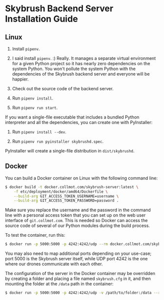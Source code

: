 # Skybrush Backend Server Installation Guide

## Linux

1. Install `pipenv`.

2. I said install `pipenv`. :) Really. It manages a separate virtual environment
   for a given Python project so it has nearly zero dependencies on the system
   Python. You won't pollute the system Python with the dependencies of the
   Skybrush backend server and everyone will be happier.

3. Check out the source code of the backend server.

4. Run `pipenv install`.

5. Run `pipenv run start`.

If you want a single-file executable that includes a bundled Python interpreter
and all the dependencies, you can create one with PyInstaller:

1. Run `pipenv install --dev`.

2. Run `pipenv run pyinstaller skybrushd.spec`.

PyInstaller will create a single-file distribution in `dist/skybrushd`.

## Docker

You can build a Docker container on Linux with the following command line:

```sh
$ docker build -t docker.collmot.com/skybrush-server:latest \
    -f etc/deployment/docker/amd64/Dockerfile \
    --build-arg GIT_ACCESS_TOKEN_USERNAME=username \
	--build-arg GIT_ACCESS_TOKEN_PASSWORD=password .
```

Make sure you replace the username and the password in the command line with a
personal access token that you can set up on the web user interface of
`git.collmot.com`. This is needed so Docker can access the source code of
several of our Python modules during the build process.

To test the container, run this:

```sh
$ docker run -p 5000:5000 -p 4242:4242/udp --rm docker.collmot.com/skybrush-server:latest
```

You may also need to map additional ports depending on your use-case; port 5000 is the
Skybrush server itself, while UDP port 4242 is the one where our drones communicate
with each other.

The configuration of the server in the Docker container may be overridden
by creating a folder and placing a file named `skybrush.cfg` in it, and then
mounting the folder at the `/data` path in the container:

```sh
$ docker run -p 5000:5000 -p 4242:4242/udp -v /path/to/folder:/data --rm docker.collmot.com/skybrush-server:latest
```
